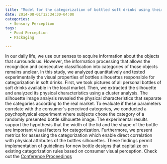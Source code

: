 ```yaml
---
title: "Model for the categorization of bottled soft drinks using their silhouette"
date: 2014-08-01T12:34:30-04:00
categories:
  - Sensory Perception
tags:
  - Food Perception
  - Packaging

---
```


In our daily life, we use our senses to acquire information about the objects that surrounds us. However,
the information processing that allows the recognition and consecutive classification into categories
of those objects remains unclear. In this study, we analyzed quantitatively and tested experimentally
the visual properties of bottles silhouettes responsible for categorization in soft drinks. First, we took
pictures of all personal bottles of soft drinks available in the local market. Then, we extracted the
silhouette and analyzed its physical characteristics using a cluster analysis. The silhouette image
analysis revealed the physical characteristics that separate the categories according to the real market.
To evaluate if these parameters correlate with the consumer´s perceived categories, we conducted a
psychophysical experiment where subjects chose the category of a randomly presented bottle silhouette
image. The experimental results support the hypothesis that the width of the lid and the shape of the
bottle are important visual factors for categorization. Furthermore, we present metrics for assessing
the categorization which enable direct correlation with physical attributes of the bottles silhouettes.
These findings permit implementation of guidelines for new bottle designs that capitalize on existing
categorization rules based on consumer visual perception.
Check out the [Conference Proceedings][URL] 

[URL]:   https://journals.sagepub.com/toc/peca/43/1_suppl